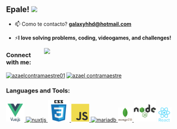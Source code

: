 
<h2> Epale! <img src="https://media.giphy.com/media/hvRJCLFzcasrR4ia7z/giphy.gif" width="35px"> </h2>	     	





- 📫 Como te contacto? **galaxyhhd@hotmail.com**

- ⚡**I love solving problems, coding, videogames, and challenges!**

 <img align="right" src="https://media.giphy.com/media/VI2UC13hwWin1MIfmi/giphy.gif" width="400">

<h3 align="left">Connect with me:</h3>
<p align="left">
<a href="https://linkedin.com/in/azaelcontramaestre01" target="blank"><img align="center" src="https://cdn.jsdelivr.net/npm/simple-icons@3.0.1/icons/linkedin.svg" alt="azaelcontramaestre01" height="50" width="60" /></a>
<a href="https://fb.com/KahuAzael" target="blank"><img align="center" src="https://cdn.jsdelivr.net/npm/simple-icons@3.0.1/icons/facebook.svg" alt="azael contramaestre" height="50" width="60" /></a>
</p>



<h3 align="left">Languages and Tools:</h3>
<p align="left"> <a href="https://vuejs.org/" target="_blank"> <img src="https://raw.githubusercontent.com/devicons/devicon/master/icons/vuejs/vuejs-original-wordmark.svg" alt="vuejs" width="50" height="50"/> </a> <a href="https://nuxtjs.org/" target="_blank"> <img src="https://www.vectorlogo.zone/logos/nuxtjs/nuxtjs-icon.svg" alt="nuxtjs" width="50" height="50"/> </a> <a href="https://www.w3schools.com/css/" target="_blank"> <img src="https://raw.githubusercontent.com/devicons/devicon/master/icons/css3/css3-original-wordmark.svg" alt="css3" width="60" height="60"/> </a>   <a href="https://developer.mozilla.org/en-US/docs/Web/JavaScript" target="_blank"> <img src="https://raw.githubusercontent.com/devicons/devicon/master/icons/javascript/javascript-original.svg" alt="javascript" width="50" height="50"/> </a> <a href="https://mariadb.org/" target="_blank"> <img src="https://www.vectorlogo.zone/logos/mariadb/mariadb-icon.svg" alt="mariadb" width="50" height="50"/> </a> <a href="https://www.mongodb.com/" target="_blank"> <img src="https://raw.githubusercontent.com/devicons/devicon/master/icons/mongodb/mongodb-original-wordmark.svg" alt="mongodb" width="40" height="40"/> </a <a href="https://nodejs.org" target="_blank"> <img src="https://raw.githubusercontent.com/devicons/devicon/master/icons/nodejs/nodejs-original-wordmark.svg" alt="nodejs" width="60" height="60"/> </a>   <a href="https://reactjs.org/" target="_blank"> <img src="https://raw.githubusercontent.com/devicons/devicon/master/icons/react/react-original-wordmark.svg" alt="react" width="40" height="40"/> </a>  


